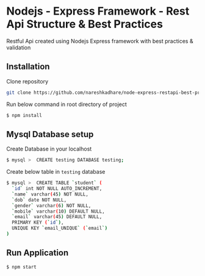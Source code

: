 # Nodejs - Express Framework - Rest Api Structure & Best Practices
Restful Api created using Nodejs Express framework with best practices & validation

## Installation
Clone repository

```bash
git clone https://github.com/nareshkadhare/node-express-restapi-best-practices.git
```

Run below command in root directory of project

```bash
$ npm install
```

## Mysql Database setup 
Create Database in your localhost

```bash
$ mysql >  CREATE testing DATABASE testing;
```

Create below table in `testing` database

```bash
$ mysql >  CREATE TABLE `student` (
  `id` int NOT NULL AUTO_INCREMENT,
  `name` varchar(45) NOT NULL,
  `dob` date NOT NULL,
  `gender` varchar(6) NOT NULL,
  `mobile` varchar(10) DEFAULT NULL,
  `email` varchar(45) DEFAULT NULL,
  PRIMARY KEY (`id`),
  UNIQUE KEY `email_UNIQUE` (`email`)
) 
```

## Run Application
```bash
$ npm start
```

